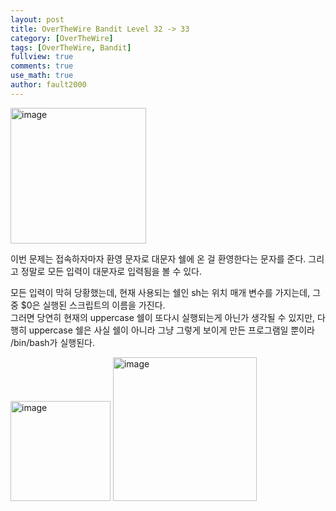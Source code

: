 ```yaml
---
layout: post
title: OverTheWire Bandit Level 32 -> 33
category: [OverTheWire]
tags: [OverTheWire, Bandit]
fullview: true
comments: true
use_math: true
author: fault2000
---
```


<img width="217" alt="image" src="https://user-images.githubusercontent.com/73513005/193312813-f71d95b8-fee5-477d-a24a-ecbbc4081871.png">

이번 문제는 접속하자마자 환영 문자로 대문자 쉘에 온 걸 환영한다는 문자를 준다. 그리고 정말로 모든 입력이 대문자로 입력됨을 볼 수 있다.  

모든 입력이 막혀 당황했는데, 현재 사용되는 쉘인 sh는 위치 매개 변수를 가지는데, 그 중 $0은 실행된 스크립트의 이름을 가진다.  
그러면 당연히 현재의 uppercase 쉘이 또다시 실행되는게 아닌가 생각될 수 있지만, 다행히 uppercase 쉘은 사실 쉘이 아니라 그냥 그렇게 보이게 만든 프로그램일 뿐이라 /bin/bash가 실행된다.  

<img width="160" alt="image" src="https://user-images.githubusercontent.com/73513005/193316224-bada9024-dc74-4efc-a077-24753a07b9c0.png">

<img width="230" alt="image" src="https://user-images.githubusercontent.com/73513005/193316360-709b55db-be21-4631-8a50-66e844a7e841.png">